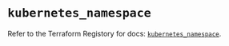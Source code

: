 # `kubernetes_namespace`

Refer to the Terraform Registory for docs: [`kubernetes_namespace`](https://registry.terraform.io/providers/hashicorp/kubernetes/2.22.0/docs/resources/namespace).
